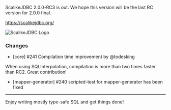 ScalikeJDBC 2.0.0-RC3 is out. We hope this version will be the last RC version for 2.0.0 final.

https://scalikejdbc.org/

![ScalikeJDBC Logo](https://scalikejdbc.org/images/logo.png)

### Changes

- [core] #241 Compilation time improvement by @todesking

When using SQLInterpolation, compilation is more than two times faster than RC2. Great contribution!

- [mapper-generator] #240 scripted-test for mapper-generator has been fixed

---

Enjoy writing mostly type-safe SQL and get things done!

